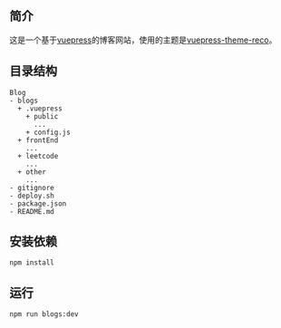 ## 简介

这是一个基于[vuepress](https://vuepress.vuejs.org/)的博客网站，使用的主题是[vuepress-theme-reco](https://vuepress-theme-reco.recoluan.com/)。

## 目录结构

```
Blog
- blogs
  + .vuepress
    + public
      ...
    + config.js
  + frontEnd
    ...
  + leetcode
    ...
  + other
    ...
- gitignore
- deploy.sh
- package.json
- README.md
```

## 安装依赖

```
npm install
```

## 运行

```
npm run blogs:dev
```

